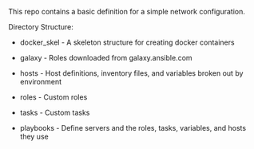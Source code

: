 This repo contains a basic definition for a simple network configuration.


Directory Structure:

* docker_skel - A skeleton structure for creating docker containers

* galaxy      - Roles downloaded from galaxy.ansible.com

* hosts       - Host definitions, inventory files, and variables broken out by environment

* roles       - Custom roles

* tasks       - Custom tasks

* playbooks   - Define servers and the roles, tasks, variables, and hosts they use
